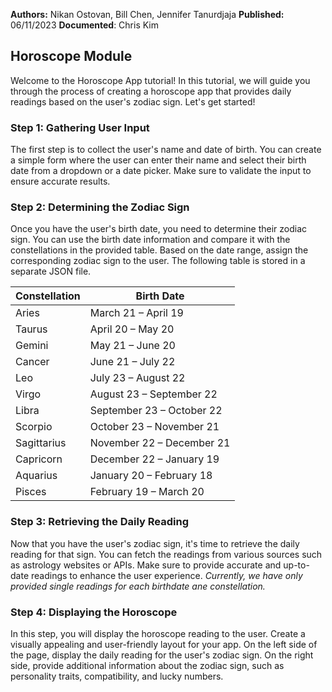 **Authors:** Nikan Ostovan, Bill Chen, Jennifer Tanurdjaja
**Published:** 06/11/2023
**Documented**: Chris Kim

## Horoscope Module

Welcome to the Horoscope App tutorial! In this tutorial, we will guide you through the process of creating a horoscope app that provides daily readings based on the user's zodiac sign. Let's get started!

### Step 1: Gathering User Input

The first step is to collect the user's name and date of birth. You can create a simple form where the user can enter their name and select their birth date from a dropdown or a date picker. Make sure to validate the input to ensure accurate results.

### Step 2: Determining the Zodiac Sign

Once you have the user's birth date, you need to determine their zodiac sign. You can use the birth date information and compare it with the constellations in the provided table. Based on the date range, assign the corresponding zodiac sign to the user. The following table is stored in a separate JSON file.

| Constellation | Birth Date                 |
| ------------- | -------------------------- |
| Aries         | March 21 – April 19        |
| Taurus        | April 20 – May 20          |
| Gemini        | May 21 – June 20           |
| Cancer        | June 21 – July 22          |
| Leo           | July 23 – August 22        |
| Virgo         | August 23 – September 22   |
| Libra         | September 23 – October 22  |
| Scorpio       | October 23 – November 21   |
| Sagittarius   | November 22 – December 21  |
| Capricorn     | December 22 – January 19   |
| Aquarius      | January 20 – February 18   |
| Pisces        | February 19 – March 20     |

### Step 3: Retrieving the Daily Reading

Now that you have the user's zodiac sign, it's time to retrieve the daily reading for that sign. You can fetch the readings from various sources such as astrology websites or APIs. Make sure to provide accurate and up-to-date readings to enhance the user experience.
*Currently, we have only provided single readings for each birthdate ane constellation.*

### Step 4: Displaying the Horoscope

In this step, you will display the horoscope reading to the user. Create a visually appealing and user-friendly layout for your app. On the left side of the page, display the daily reading for the user's zodiac sign. On the right side, provide additional information about the zodiac sign, such as personality traits, compatibility, and lucky numbers.


